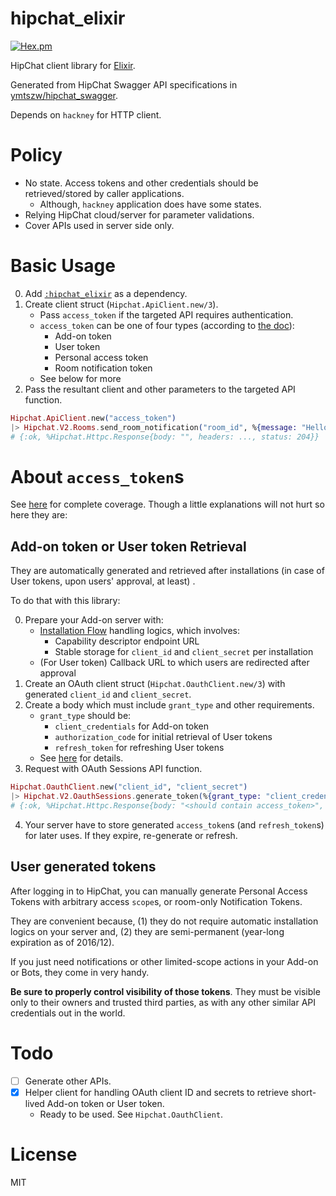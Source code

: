 # hipchat_elixir

[![Hex.pm](https://img.shields.io/hexpm/v/hipchat_elixir.svg)](https://hex.pm/packages/hipchat_elixir)

HipChat client library for [Elixir](http://elixir-lang.org).

Generated from HipChat Swagger API specifications in [ymtszw/hipchat_swagger](https://github.com/ymtszw/hipchat_swagger).

Depends on `hackney` for HTTP client.

# Policy

- No state. Access tokens and other credentials should be retrieved/stored by caller applications.
    - Although, `hackney` application does have some states.
- Relying HipChat cloud/server for parameter validations.
- Cover APIs used in server side only.

# Basic Usage

0. Add [`:hipchat_elixir`](https://hex.pm/packages/hipchat_elixir) as a dependency.
1. Create client struct (`Hipchat.ApiClient.new/3`).
    - Pass `access_token` if the targeted API requires authentication.
    - `access_token` can be one of four types (according to
      [the doc](https://developer.atlassian.com/hipchat/guide/hipchat-rest-api/api-access-tokens)):
        - Add-on token
        - User token
        - Personal access token
        - Room notification token
    - See below for more
2. Pass the resultant client and other parameters to the targeted API function.

  ```elixir
  Hipchat.ApiClient.new("access_token")
  |> Hipchat.V2.Rooms.send_room_notification("room_id", %{message: "Hello HipChat!"})
  # {:ok, %Hipchat.Httpc.Response{body: "", headers: ..., status: 204}}
  ```

# About `access_token`s

See [here](https://developer.atlassian.com/hipchat/guide/hipchat-rest-api/api-access-tokens) for complete coverage.
Though a little explanations will not hurt so here they are:

## Add-on token or User token Retrieval

They are automatically generated and retrieved after installations (in case of User tokens, upon users' approval, at least) .

To do that with this library:

0. Prepare your Add-on server with:
    - [Installation Flow](https://developer.atlassian.com/hipchat/guide/installation-flow) handling logics,
      which involves:
        - Capability descriptor endpoint URL
        - Stable storage for `client_id` and `client_secret` per installation
    - (For User token) Callback URL to which users are redirected after approval
1. Create an OAuth client struct (`Hipchat.OauthClient.new/3`) with generated `client_id` and `client_secret`.
2. Create a body which must include `grant_type` and other requirements.
    - `grant_type` should be:
        - `client_credentials` for Add-on token
        - `authorization_code` for initial retrieval of User tokens
        - `refresh_token` for refreshing User tokens
    - See [here](https://developer.atlassian.com/hipchat/guide/hipchat-rest-api/api-access-tokens) for details.
3. Request with OAuth Sessions API function.

  ```elixir
  Hipchat.OauthClient.new("client_id", "client_secret")
  |> Hipchat.V2.OauthSessions.generate_token(%{grant_type: "client_credentials", scope: "send_notification"})
  # {:ok, %Hipchat.Httpc.Response{body: "<should contain access_token>", headers: ..., status: 200}}
  ```

4. Your server have to store generated `access_token`s (and `refresh_token`s) for later uses. If they expire, re-generate or refresh.

## User generated tokens

After logging in to HipChat, you can manually generate Personal Access Tokens with arbitrary access `scope`s,
or room-only Notification Tokens.

They are convenient because,
(1) they do not require automatic installation logics on your server and,
(2) they are semi-permanent (year-long expiration as of 2016/12).

If you just need notifications or other limited-scope actions in your Add-on or Bots,
they come in very handy.

**Be sure to properly control visibility of those tokens**.
They must be visible only to their owners and trusted third parties, as with any other similar API credentials out in the world.

# Todo

- [ ] Generate other APIs.
- [x] Helper client for handling OAuth client ID and secrets to retrieve short-lived Add-on token or User token.
    - Ready to be used. See `Hipchat.OauthClient`.

# License

MIT
